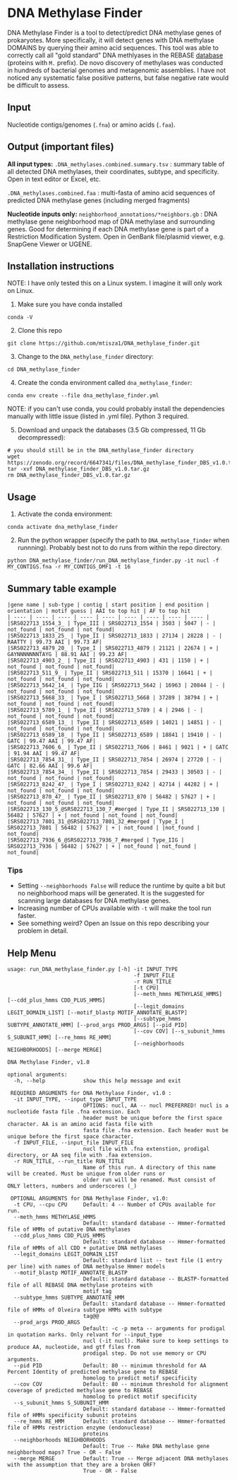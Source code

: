 # DNA Methylase Finder
DNA Methylase Finder is a tool to detect/predict DNA methylase genes of prokaryotes. More specifically, it will detect genes with DNA methylase DOMAINS by querying their amino acid sequences. This tool was able to correctly call all "gold standard" DNA methlyases in the REBASE [database](http://rebase.neb.com/cgi-bin/rebgoldlist) (proteins with `M.` prefix). De novo discovery of methylases was conducted in hundreds of bacterial genomes and metagenomic assemblies. I have not noticed any systematic false positive patterns, but false negative rate would be difficult to assess.

## Input
Nucleotide contigs/genomes (`.fna`) or amino acids (`.faa`).

## Output (important files)
**All input types:**
`.DNA_methylases.combined.summary.tsv` : summary table of all detected DNA methylases, their coordinates, subtype, and specificity. Open in text editor or Excel, etc.

`.DNA_methylases.combined.faa` : multi-fasta of amino acid sequences of predicted DNA methylase genes (including merged fragments)

**Nucleotide inputs only:**
`neighborhood_annotations/*neighbors.gb` : DNA methylase gene neighborhood map of DNA methylase and surrounding genes. Good for determining if each DNA methylase gene is part of a Restriction Modification System. Open in GenBank file/plasmid viewer, e.g. SnapGene Viewer or UGENE.


## Installation instructions

NOTE: I have only tested this on a Linux system. I imagine it will only work on Linux.

1. Make sure you have conda installed

`conda -V`

2. Clone this repo

`git clone https://github.com/mtisza1/DNA_methylase_finder.git`

3. Change to the `DNA_methylase_finder` directory:

`cd DNA_methylase_finder`


4. Create the conda environment called `dna_methylase_finder`:

`conda env create --file dna_methylase_finder.yml`

NOTE: if you can't use conda, you could probably install the dependencies manually with little issue (listed in .yml file). Python 3 required.

5. Download and unpack the databases (3.5 Gb compressed, 11 Gb decompressed):

```
# you should still be in the DNA_methylase_finder directory
wget https://zenodo.org/record/6647341/files/DNA_methylase_finder_DBS_v1.0.tar.gz 
tar -xvf DNA_methylase_finder_DBS_v1.0.tar.gz
rm DNA_methylase_finder_DBS_v1.0.tar.gz
```

## Usage

1. Activate the conda environment:

`conda activate dna_methylase_finder`

2. Run the python wrapper (specify the path to `DNA_methylase_finder` when runnning). Probably best not to do runs from within the repo directory.

```
python DNA_methylase_finder/run_DNA_methylase_finder.py -it nucl -f MY_CONTIGS.fna -r MY_CONTIGS_DMF1 -t 16
```

## Summary table example
```
|gene name | sub-type | contig | start position | end position | orientation | motif guess | AAI to top hit | AF to top hit
| ---- | ---- | ---- | ---- | ---- | ---- | ---- | ---- | ---- |
|SRS022713_1554_3_ | Type_III | SRS022713_1554 | 3503 | 5047 | - | not_found | not_found | not_found|
|SRS022713_1833_25_ | Type_II | SRS022713_1833 | 27134 | 28228 | - | RAATTY | 99.73 AAI | 99.73 AF|
|SRS022713_4879_20_ | Type_I | SRS022713_4879 | 21121 | 22674 | + | GAYNNNNNNNTAYG | 88.91 AAI | 99.23 AF|
|SRS022713_4903_2_ | Type_II | SRS022713_4903 | 431 | 1150 | + | not_found | not_found | not_found|
|SRS022713_511_9_ | Type_II | SRS022713_511 | 15370 | 16641 | + | not_found | not_found | not_found|
|SRS022713_5642_14_ | Type_IIG | SRS022713_5642 | 16963 | 20844 | - | not_found | not_found | not_found|
|SRS022713_5668_33_ | Type_I | SRS022713_5668 | 37289 | 38794 | + | not_found | not_found | not_found|
|SRS022713_5789_1_ | Type_II | SRS022713_5789 | 4 | 2946 | - | not_found | not_found | not_found|
|SRS022713_6589_13_ | Type_II | SRS022713_6589 | 14021 | 14851 | - | not_found | not_found | not_found|
|SRS022713_6589_18_ | Type_II | SRS022713_6589 | 18841 | 19410 | - | GATC | 99.47 AAI | 99.47 AF|
|SRS022713_7606_6_ | Type_II | SRS022713_7606 | 8461 | 9021 | + | GATC | 91.94 AAI | 99.47 AF|
|SRS022713_7854_31_ | Type_II | SRS022713_7854 | 26974 | 27720 | - | GATC | 82.66 AAI | 99.6 AF|
|SRS022713_7854_34_ | Type_II | SRS022713_7854 | 29433 | 30503 | - | not_found | not_found | not_found|
|SRS022713_8242_47_ | Type_I | SRS022713_8242 | 42714 | 44282 | + | not_found | not_found | not_found|
|SRS022713_870_47_ | Type_II | SRS022713_870 | 56482 | 57627 | + | not_found | not_found | not_found|
|SRS022713_130_5_@SRS022713_130_7_#merged | Type_II | SRS022713_130 | 56482 | 57627 | + | not_found | not_found | not_found|
|SRS022713_7801_31_@SRS022713_7801_32_#merged | Type_I | SRS022713_7801 | 56482 | 57627 | + | not_found | |not_found | not_found|
|SRS022713_7936_6_@SRS022713_7936_7_#merged | Type_IIG | SRS022713_7936 | 56482 | 57627 | + | not_found | not_found | not_found|
```

### Tips
* Setting `--neighborhoods False` will reduce the runtime by quite a bit but no neighborhood maps will be generated. It is the suggested for scanning large databases for DNA methylase genes.
* Increasing number of CPUs available with `-t` will make the tool run faster.
* See something weird? Open an Issue on this repo describing your problem in detail.


## Help Menu
```
usage: run_DNA_methylase_finder.py [-h] -it INPUT_TYPE 
                                        -f INPUT_FILE 
                                        -r RUN_TITLE 
                                        [-t CPU]
                                        [--meth_hmms METHYLASE_HMMS] [--cdd_plus_hmms CDD_PLUS_HMMS]
                                        [--legit_domains LEGIT_DOMAIN_LIST] [--motif_blastp MOTIF_ANNOTATE_BLASTP]
                                        [--subtype_hmms SUBTYPE_ANNOTATE_HMM] [--prod_args PROD_ARGS] [--pid PID]
                                        [--cov COV] [--s_subunit_hmms S_SUBUNIT_HMM] [--re_hmms RE_HMM]
                                        [--neighborhoods NEIGHBORHOODS] [--merge MERGE]

DNA Methylase Finder, v1.0

optional arguments:
  -h, --help            show this help message and exit

 REQUIRED ARGUMENTS for DNA Methylase Finder, v1.0 :
  -it INPUT_TYPE, --input_type INPUT_TYPE
                        OPTIONS: nucl, AA -- nucl PREFERRED! nucl is a nucleotide fasta file .fna extension. Each
                        header must be unique before the first space character. AA is an amino acid fasta file with
                        fasta file .fna extension. Each header must be unique before the first space character.
  -f INPUT_FILE, --input_file INPUT_FILE
                        nucl file with .fna extenstion, prodigal directory, or AA seq file with .faa extension.
  -r RUN_TITLE, --run_title RUN_TITLE
                        Name of this run. A directory of this name will be created. Must be unique from older runs or
                        older run will be renamed. Must consist of ONLY letters, numbers and underscores (_)

 OPTIONAL ARGUMENTS for DNA Methylase Finder, v1.0:
  -t CPU, --cpu CPU     Default: 4 -- Number of CPUs available for run.
  --meth_hmms METHYLASE_HMMS
                        Default: standard database -- Hmmer-formatted file of HMMs of putative DNA methylases
  --cdd_plus_hmms CDD_PLUS_HMMS
                        Default: standard database -- Hmmer-formatted file of HMMs of all CDD + putative DNA methylases
  --legit_domains LEGIT_DOMAIN_LIST
                        Default: standard list -- text file (1 entry per line) with names of DNA methyalse Hmmer models
  --motif_blastp MOTIF_ANNOTATE_BLASTP
                        Default: standard database -- BLASTP-formatted file of all REBASE DNA methylase proteins with
                        motif tag
  --subtype_hmms SUBTYPE_ANNOTATE_HMM
                        Default: standard database -- Hmmer-formatted file of HMMs of Olveira subtype HMMs with subtype
                        tag@@
  --prod_args PROD_ARGS
                        Default: -c -p meta -- arguments for prodigal in quotation marks. Only relvant for --input_type
                        nucl (-it nucl). Make sure to keep settings to produce AA, nucleotide, and gtf files from
                        prodigal step. Do not use memory or CPU arguments.
  --pid PID             Default: 80 -- minimum threshold for AA Percent Identity of predicted methylase gene to REBASE
                        homolog to predict motif specificity
  --cov COV             Default: 80 -- minimum threshold for alignment coverage of predicted methylase gene to REBASE
                        homolog to predict motif specificity
  --s_subunit_hmms S_SUBUNIT_HMM
                        Default: standard database -- Hmmer-formatted file of HMMs specificity subunit proteins
  --re_hmms RE_HMM      Default: standard database -- Hmmer-formatted file of HMMs restriction enzyme (endonuclease)
                        proteins
  --neighborhoods NEIGHBORHOODS
                        Default: True -- Make DNA methylase gene neighborhood maps? True - OR - False
  --merge MERGE         Default: True -- Merge adjacent DNA methylases with the assumption that they are a broken ORF?
                        True - OR - False
```